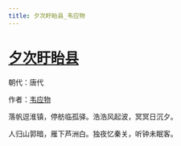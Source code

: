 ```yaml
---
title: 夕次盱眙县_韦应物
---
```


# [夕次盱眙县](http://so.gushiwen.org/view_8929.aspx)

朝代：唐代

作者：[韦应物](http://so.gushiwen.org/author_564.aspx)

落帆逗淮镇，停舫临孤驿。浩浩风起波，冥冥日沉夕。 

人归山郭暗，雁下芦洲白。独夜忆秦关，听钟未眠客。